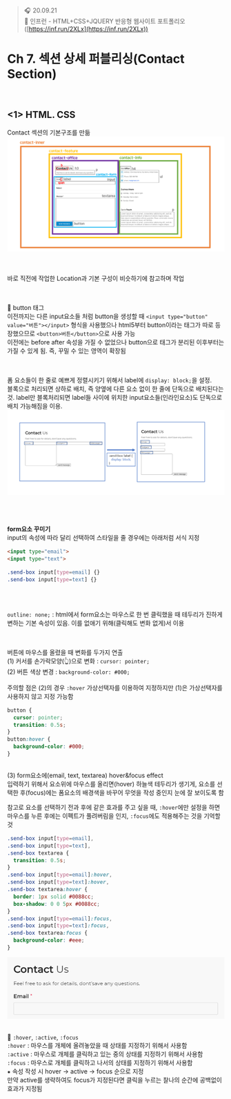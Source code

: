 ﻿> 🎧 20.09.21 <br>
> 🧩 인프런 - HTML+CSS+JQUERY 반응형 웹사이트 포트폴리오 ([https://inf.run/2XLx](https://inf.run/2XLx))

# Ch 7. 섹션 상세 퍼블리싱(Contact Section)

<br>

## <1> HTML. CSS

Contact 섹션의 기본구조를 만듦<br>
![Contact Section 구조](./Img/7-1.PNG)<br>
<br><br>

바로 직전에 작업한 Location과 기본 구성이 비슷하기에 참고하며 작업<br>
<br><br>

🍕 button 태그<br>
이전까지는 다른 input요소들 처럼 button을 생성할 때 `<input type="button" value="버튼"></input>` 형식을 사용했으나 html5부터 button이라는 태그가 따로 등장했으므로 `<button>버튼</button>`으로 사용 가능<br>
이전에는 before after 속성을 가질 수 없었으나 button으로 태그가 분리된 이후부터는 가질 수 있게 됨. 즉, 꾸밀 수 있는 영역이 확장됨<br>

<br><br>
폼 요소들이 한 줄로 예쁘게 정렬시키기 위해서 label에 `display: block;`을 설정.<br>
블록으로 처리되면 상하로 배치, 즉 양옆에 다른 요소 없이 한 줄에 단독으로 배치된다는 것. label만 블록처리되면 label들 사이에 위치한 input요소들(인라인요소)도 단독으로 배치 가능해짐을 이용.<br>
![display: block;](./Img/7-2.PNG)<br>
<br><br>
<br>



**form요소 꾸미기**<br>
input의 속성에 따라 달리 선택하여 스타일을 줄 경우에는 아래처럼 서식 지정<br>
```html
<input type="email">
<input type="text">
```
```css
.send-box input[type=email] {}
.send-box input[type=text] {}
```
<br><br>

`outline: none;` : html에서 form요소는 마우스로 한 번 클릭했을 때 테두리가 진하게 변하는 기본 속성이 있음. 이를 없애기 위해(클릭해도 변화 없게)서 이용<br>
<br><br>

버튼에 마우스를 올렸을 때 변화를 두가지 연출<br>
(1) 커서를 손가락모양(👆)으로 변화 : `cursor: pointer;`<br>
(2) 버튼 색상 변경 : `background-color: #000;`<br>
<br>
주의할 점은 (2)의 경우 `:hover` 가상선택자를 이용하여 지정하지만 (1)은 가상선택자를 사용하지 않고 지정 가능함<br>

```css
button {
  cursor: pointer;
  transition: 0.5s;
}
button:hover {
  background-color: #000;
}
```
<br>
(3) form요소에(email, text, textarea) hover&focus effect<br>
입력하기 위해서 요소위에 마우스를 올리면(hover) 하늘색 테두리가 생기게, 요소를 선택한 후(focus)에는 폼요소의 배경색을 바꾸어 무엇을 작성 중인지 눈에 잘 보이도록 함<br>

참고로 요소를 선택하기 전과 후에 같은 효과를 주고 싶을 때, `:hover`에만 설정을 하면 마우스를 누른 후에는 이펙트가 풀려버림을 인지, `:focus`에도 적용해주는 것을 기억할 것<br>

```css
.send-box input[type=email],
.send-box input[type=text],
.send-box textarea {
  transition: 0.5s;
}
.send-box input[type=email]:hover,
.send-box input[type=text]:hover,
.send-box textarea:hover {
  border: 1px solid #0088cc;
  box-shadow: 0 0 5px #0088cc;
}
.send-box input[type=email]:focus,
.send-box input[type=text]:focus,
.send-box textarea:focus {
  background-color: #eee;
}
```
![hover & focus](./Img/7-3.gif)<br>
<br>

🍕 `:hover`, `:active`, `:focus` <br>
`:hover` : 마우스를 개체에 올려놓았을 때 상태를 지정하기 위해서 사용함<br>
`:active` : 마우스로 개체를 클릭하고 있는 중의 상태를 지정하기 위해서 사용함<br>
`:focus` : 마우스로 개체를 클릭하고 나서의 상태를 지정하기 위해서 사용함<br>
 ⁕ 속성 작성 시 hover -> active -> focus 순으로 지정<br>
만약 active를 생략하여도 focus가 지정된다면 클릭을 누르는 찰나의 순간에 공백없이 효과가 지정됨<br>
<br><br>
